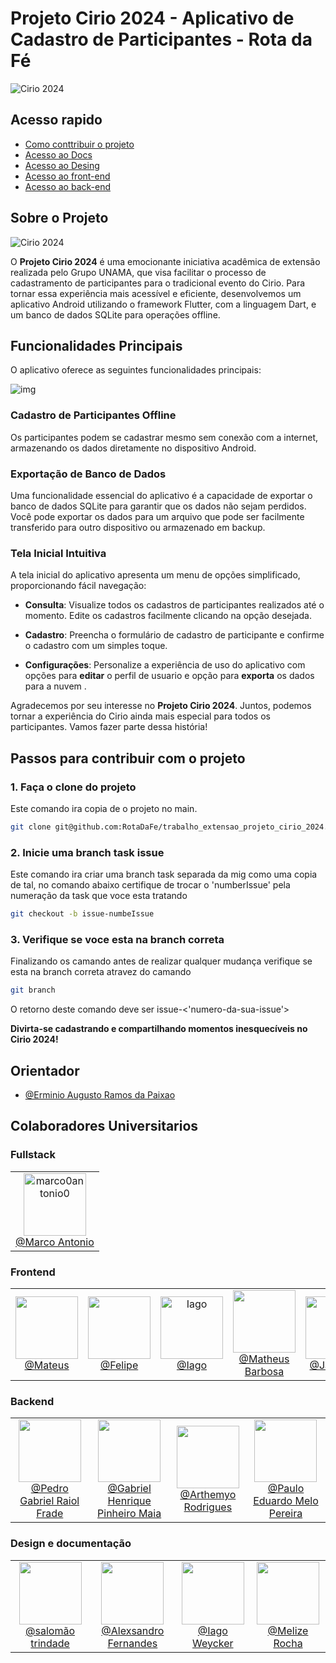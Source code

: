 # Projeto Cirio 2024 - Aplicativo de Cadastro de Participantes - Rota da Fé

![Cirio 2024](https://github.com/marco0antonio0/trabalho_extensao_projeto_cirio_2023/raw/main/images_readme/image_3.png)

## Acesso rapido

- [Como conttribuir o projeto](#passos-para-contribuir-com-o-projeto)
- [Acesso ao Docs](/docs/)
- [Acesso ao Desing](/desing/)
- [Acesso ao front-end](/frontend/)
- [Acesso ao back-end](/backend/)

## Sobre o Projeto

![Cirio 2024](https://github.com/marco0antonio0/trabalho_extensao_projeto_cirio_2023/raw/main/images_readme/image_2.png)

O **Projeto Cirio 2024** é uma emocionante iniciativa acadêmica de extensão realizada pelo Grupo UNAMA, que visa
facilitar o processo de cadastramento de participantes para o tradicional evento do Cirio. Para tornar essa experiência
mais acessível e eficiente, desenvolvemos um aplicativo Android utilizando o framework Flutter, com a linguagem Dart, e
um banco de dados SQLite para operações offline.

## Funcionalidades Principais

O aplicativo oferece as seguintes funcionalidades principais:

![img](https://github.com/marco0antonio0/trabalho_extensao_projeto_cirio_2023/raw/main/images_readme/image_2.png)

### Cadastro de Participantes Offline

Os participantes podem se cadastrar mesmo sem conexão com a internet, armazenando os dados diretamente no dispositivo
Android.

### Exportação de Banco de Dados

Uma funcionalidade essencial do aplicativo é a capacidade de exportar o banco de dados SQLite para garantir que os dados
não sejam perdidos. Você pode exportar os dados para um arquivo que pode ser facilmente transferido para outro
dispositivo ou armazenado em backup.

### Tela Inicial Intuitiva

A tela inicial do aplicativo apresenta um menu de opções simplificado, proporcionando fácil navegação:

- **Consulta**: Visualize todos os cadastros de participantes realizados até o momento. Edite os cadastros facilmente
clicando na opção desejada.

- **Cadastro**: Preencha o formulário de cadastro de participante e confirme o cadastro com um simples toque.

- **Configurações**: Personalize a experiência de uso do aplicativo com opções para **editar** o perfil de usuario e
opção para **exporta** os dados para a nuvem .

Agradecemos por seu interesse no **Projeto Cirio 2024**. Juntos, podemos tornar a experiência do Cirio ainda mais
especial para todos os participantes. Vamos fazer parte dessa história!

## Passos para contribuir com o projeto

### 1. Faça o clone do projeto

Este comando ira copia de o projeto no main.

```sh
git clone git@github.com:RotaDaFe/trabalho_extensao_projeto_cirio_2024.git
```

### 2. Inicie uma branch task issue

Este comando ira criar uma branch task separada da mig como uma copia de tal, no comando abaixo certifique de trocar o
'numberIssue' pela numeração da task que voce esta tratando

```sh
git checkout -b issue-numbeIssue
```

### 3. Verifique se voce esta na branch correta

Finalizando os camando antes de realizar qualquer mudança verifique se esta na branch correta atravez do camando

```sh
git branch
```

O retorno deste comando deve ser issue-<'numero-da-sua-issue'>

**Divirta-se cadastrando e compartilhando momentos inesquecíveis no Cirio 2024!**

## Orientador

- [@Erminio Augusto Ramos da Paixao](http://lattes.cnpq.br/3441462516404507)

## Colaboradores Universitarios

<h3>Fullstack</h3>
<table>
    <tr>
        <td align="center">
            <img src="https://github.com/marco0antonio0.png?size=100px" alt="marco0antonio0" width="100"
                alt="Marco Antonio"><br>
            <a href="https://github.com/marco0antonio0">@Marco Antonio</a>
        </td>
    </tr>
</table>

<h3>Frontend</h3>
<table>
    <tr>
        <td align="center">
            <img src="https://static-00.iconduck.com/assets.00/github-emoji-2048x2021-w2ge0ghn.png" width="100"
                alt=""><br>
            <a href="#">@Mateus</a>
        </td>
        <td align="center">
            <img src="https://github.com/FelipeMourah.png?size=100px" width="100" alt=""><br>
            <a href="https://github.com/FelipeMourah">@Felipe</a>
        </td>
        <td align="center">
            <img src="https://static-00.iconduck.com/assets.00/github-emoji-2048x2021-w2ge0ghn.png" width="100"
                alt="Iago"><br>
            <a href="#">@Iago</a>
        </td>
        <td align="center">
            <img src="https://github.com/MatheusBarbosaDeAndrade.png" width="100" alt=""><br>
            <a href="https://github.com/MatheusBarbosaDeAndrade">@Matheus Barbosa</a>
        </td>
        <td align="center">
            <img src="https://static-00.iconduck.com/assets.00/github-emoji-2048x2021-w2ge0ghn.png" width="100"
                alt=""><br>
            <a href="#">@Jackeline</a>
        </td>
        <td align="center">
            <img src="https://static-00.iconduck.com/assets.00/github-emoji-2048x2021-w2ge0ghn.png" width="100"
                alt=""><br>
            <a href="#">@Tales</a>
        </td>
    </tr>
</table>

<h3>Backend</h3>

<table>
    <tr>
        <td align="center">
            <img src="https://static-00.iconduck.com/assets.00/github-emoji-2048x2021-w2ge0ghn.png" width="100"
                alt=""><br>
            <a href="#">@Pedro Gabriel Raiol Frade</a>
        </td>
        <td align="center">
            <img src="https://static-00.iconduck.com/assets.00/github-emoji-2048x2021-w2ge0ghn.png" width="100"
                alt=""><br>
            <a href="#">@Gabriel Henrique Pinheiro Maia</a>
        </td>
        <td align="center">
            <img src="https://static-00.iconduck.com/assets.00/github-emoji-2048x2021-w2ge0ghn.png" width="100"
                alt=""><br>
            <a href="#">@Arthemyo Rodrigues</a>
        </td>
        <td align="center">
            <img src="https://static-00.iconduck.com/assets.00/github-emoji-2048x2021-w2ge0ghn.png" width="100"
                alt=""><br>
            <a href="#">@Paulo Eduardo Melo Pereira</a>
        </td>
    </tr>
</table>

<h3>Design e documentação</h3>

<table>
    <tr>
        <td align="center">
            <img src="https://static-00.iconduck.com/assets.00/github-emoji-2048x2021-w2ge0ghn.png" width="100"
                alt=""><br>
            <a href="#">@salomão trindade</a>
        </td>
        <td align="center">
            <img src="https://github.com/AlexsandroFernandesNascimento.png?size=100px" width="100"
                alt=""><br>
            <a href="#">@Alexsandro Fernandes</a>
        </td>
        <td align="center">
            <img src="https://static-00.iconduck.com/assets.00/github-emoji-2048x2021-w2ge0ghn.png" width="100"
                alt=""><br>
            <a href="#">@Iago Weycker</a>
        </td>
        <td align="center">
            <img src="https://github.com/melizerocha.png?size=100px" width="100"
                alt=""><br>
            <a href="#">@Melize Rocha</a>
        </td>
    </tr>
</table>

